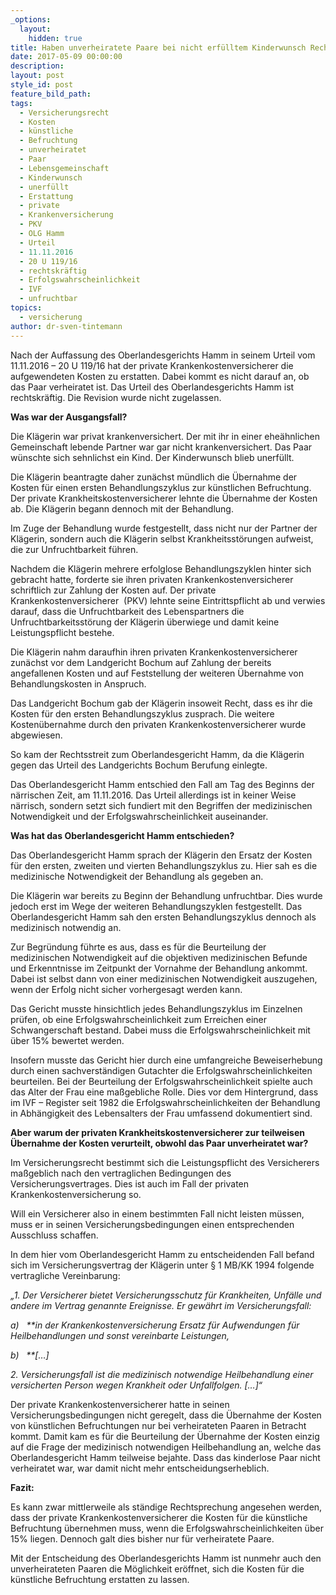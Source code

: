 ```yaml
---
_options:
  layout:
    hidden: true
title: Haben unverheiratete Paare bei nicht erfülltem Kinderwunsch Recht auf Erstattung der Aufwendungen durch die private Krankenversicherung?
date: 2017-05-09 00:00:00
description:
layout: post
style_id: post
feature_bild_path:
tags:
  - Versicherungsrecht
  - Kosten
  - künstliche
  - Befruchtung
  - unverheiratet
  - Paar
  - Lebensgemeinschaft
  - Kinderwunsch
  - unerfüllt
  - Erstattung
  - private
  - Krankenversicherung
  - PKV
  - OLG Hamm
  - Urteil
  - 11.11.2016
  - 20 U 119/16
  - rechtskräftig
  - Erfolgswahrscheinlichkeit
  - IVF
  - unfruchtbar
topics:
  - versicherung
author: dr-sven-tintemann
---
```



Nach der Auffassung des Oberlandesgerichts Hamm in seinem Urteil vom 11.11.2016 – 20 U 119/16 hat der private Krankenkostenversicherer die aufgewendeten Kosten zu erstatten. Dabei kommt es nicht darauf an, ob das Paar verheiratet ist. Das Urteil des Oberlandesgerichts Hamm ist rechtskräftig. Die Revision wurde nicht zugelassen.

**Was war der Ausgangsfall?**

Die Klägerin war privat krankenversichert. Der mit ihr in einer eheähnlichen Gemeinschaft lebende Partner war gar nicht krankenversichert. Das Paar wünschte sich sehnlichst ein Kind. Der Kinderwunsch blieb unerfüllt.

Die Klägerin beantragte daher zunächst mündlich die Übernahme der Kosten für einen ersten Behandlungszyklus zur künstlichen Befruchtung. Der private Krankheitskostenversicherer lehnte die Übernahme der Kosten ab. Die Klägerin begann dennoch mit der Behandlung.

Im Zuge der Behandlung wurde festgestellt, dass nicht nur der Partner der Klägerin, sondern auch die Klägerin selbst Krankheitsstörungen aufweist, die zur Unfruchtbarkeit führen.

Nachdem die Klägerin mehrere erfolglose Behandlungszyklen hinter sich gebracht hatte, forderte sie ihren privaten Krankenkostenversicherer schriftlich zur Zahlung der Kosten auf. Der private Krankenkostenversicherer  (PKV) lehnte seine Eintrittspflicht ab und verwies darauf, dass die Unfruchtbarkeit des Lebenspartners die Unfruchtbarkeitsstörung der Klägerin überwiege und damit keine Leistungspflicht bestehe.

Die Klägerin nahm daraufhin ihren privaten Krankenkostenversicherer zunächst vor dem Landgericht Bochum auf Zahlung der bereits angefallenen Kosten und auf Feststellung der weiteren Übernahme von Behandlungskosten in Anspruch.

Das Landgericht Bochum gab der Klägerin insoweit Recht, dass es ihr die Kosten für den ersten Behandlungszyklus zusprach. Die weitere Kostenübernahme durch den privaten Krankenkostenversicherer wurde abgewiesen.

So kam der Rechtsstreit zum Oberlandesgericht Hamm, da die Klägerin gegen das Urteil des Landgerichts Bochum Berufung einlegte.

Das Oberlandesgericht Hamm entschied den Fall am Tag des Beginns der närrischen Zeit, am 11.11.2016. Das Urteil allerdings ist in keiner Weise närrisch, sondern setzt sich fundiert mit den Begriffen der medizinischen Notwendigkeit und der Erfolgswahrscheinlichkeit auseinander.

**Was hat das Oberlandesgericht Hamm entschieden?**

Das Oberlandesgericht Hamm sprach der Klägerin den Ersatz der Kosten für den ersten, zweiten und vierten Behandlungszyklus zu. Hier sah es die medizinische Notwendigkeit der Behandlung als gegeben an.

Die Klägerin war bereits zu Beginn der Behandlung unfruchtbar. Dies wurde jedoch erst im Wege der weiteren Behandlungszyklen festgestellt. Das Oberlandesgericht Hamm sah den ersten Behandlungszyklus dennoch als medizinisch notwendig an.

Zur Begründung führte es aus, dass es für die Beurteilung der medizinischen Notwendigkeit auf die objektiven medizinischen Befunde und Erkenntnisse im Zeitpunkt der Vornahme der Behandlung ankommt. Dabei ist selbst dann von einer medizinischen Notwendigkeit auszugehen, wenn der Erfolg nicht sicher vorhergesagt werden kann.

Das Gericht musste hinsichtlich jedes Behandlungszyklus im Einzelnen prüfen, ob eine Erfolgswahrscheinlichkeit zum Erreichen einer Schwangerschaft bestand. Dabei muss die Erfolgswahrscheinlichkeit mit über 15% bewertet werden.

Insofern musste das Gericht hier durch eine umfangreiche Beweiserhebung durch einen sachverständigen Gutachter die Erfolgswahrscheinlichkeiten beurteilen. Bei der Beurteilung der Erfolgswahrscheinlichkeit spielte auch das Alter der Frau eine maßgebliche Rolle. Dies vor dem Hintergrund, dass im IVF – Register seit 1982 die Erfolgswahrscheinlichkeiten der Behandlung in Abhängigkeit des Lebensalters der Frau umfassend dokumentiert sind.

**Aber warum der privaten Krankheitskostenversicherer zur teilweisen Übernahme der Kosten verurteilt, obwohl das Paar unverheiratet war?**

Im Versicherungsrecht bestimmt sich die Leistungspflicht des Versicherers maßgeblich nach den vertraglichen Bedingungen des Versicherungsvertrages. Dies ist auch im Fall der privaten Krankenkostenversicherung so.

Will ein Versicherer also in einem bestimmten Fall nicht leisten müssen, muss er in seinen Versicherungsbedingungen einen entsprechenden Ausschluss schaffen.

In dem hier vom Oberlandesgericht Hamm zu entscheidenden Fall befand sich im Versicherungsvertrag der Klägerin unter § 1 MB/KK 1994 folgende vertragliche Vereinbarung:

*„1. Der Versicherer bietet Versicherungsschutz für Krankheiten, Unfälle und andere im Vertrag genannte Ereignisse. Er gewährt im Versicherungsfall:*

*a)   \*\*in der Krankenkostenversicherung Ersatz für Aufwendungen für Heilbehandlungen und sonst vereinbarte Leistungen,*

*b)   \*\*[…]*

*2. Versicherungsfall ist die medizinisch notwendige Heilbehandlung einer versicherten Person wegen Krankheit oder Unfallfolgen. […]“*

Der private Krankenkostenversicherer hatte in seinen Versicherungsbedingungen nicht geregelt, dass die Übernahme der Kosten von künstlichen Befruchtungen nur bei verheirateten Paaren in Betracht kommt. Damit kam es für die Beurteilung der Übernahme der Kosten einzig auf die Frage der medizinisch notwendigen Heilbehandlung an, welche das Oberlandesgericht Hamm teilweise bejahte. Dass das kinderlose Paar nicht verheiratet war, war damit nicht mehr entscheidungserheblich.

**Fazit:**

Es kann zwar mittlerweile als ständige Rechtsprechung angesehen werden, dass der private Krankenkostenversicherer die Kosten für die künstliche Befruchtung übernehmen muss, wenn die Erfolgswahrscheinlichkeiten über 15% liegen. Dennoch galt dies bisher nur für verheiratete Paare.

Mit der Entscheidung des Oberlandesgerichts Hamm ist nunmehr auch den unverheirateten Paaren die Möglichkeit eröffnet, sich die Kosten für die künstliche Befruchtung erstatten zu lassen.